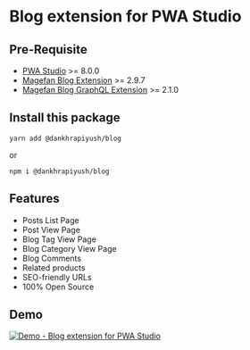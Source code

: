 # Blog extension for PWA Studio

## Pre-Requisite
* [PWA Studio](https://github.com/magento/pwa-studio) >= 8.0.0
* [Magefan Blog Extension](https://github.com/magefan/module-blog) >= 2.9.7
* [Magefan Blog GraphQL Extension](https://github.com/magefan/module-blog-graph-ql) >= 2.1.0

## Install this package
```
yarn add @dankhrapiyush/blog
```
or
```
npm i @dankhrapiyush/blog
```

## Features
* Posts List Page
* Post View Page
* Blog Tag View Page
* Blog Category View Page
* Blog Comments
* Related products
* SEO-friendly URLs
* 100% Open Source

## Demo
[![Demo - Blog extension for PWA Studio](https://img.youtube.com/vi/oz12c1oENBo/0.jpg)](https://www.youtube.com/watch?v=oz12c1oENBo)
